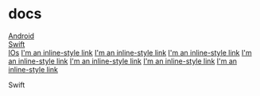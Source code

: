 # docs

[Android](Android)<br>
[Swift](Swift)<br>
[IOs](Ios)
[I'm an inline-style link](https://www.google.com)
[I'm an inline-style link](https://www.google.com)
[I'm an inline-style link](https://www.google.com)
[I'm an inline-style link](https://www.google.com)
[I'm an inline-style link](https://www.google.com)
[I'm an inline-style link](https://www.google.com)
[I'm an inline-style link](https://www.google.com)

Swift
